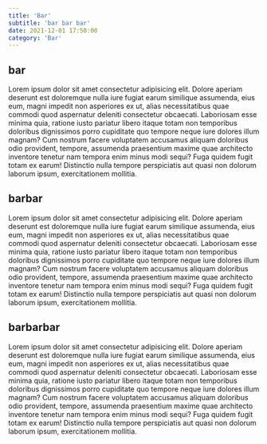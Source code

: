 ```yaml
---
title: 'Bar'
subtitle: 'bar bar bar'
date: 2021-12-01 17:50:00
category: 'Bar'
---
```


## bar

Lorem ipsum dolor sit amet consectetur adipisicing elit. Dolore aperiam deserunt est doloremque nulla iure fugiat earum similique assumenda, eius eum, magni impedit non asperiores ex ut, alias necessitatibus quae commodi quod aspernatur deleniti consectetur obcaecati. Laboriosam esse minima quia, ratione iusto pariatur libero itaque totam non temporibus doloribus dignissimos porro cupiditate quo tempore neque iure dolores illum magnam? Cum nostrum facere voluptatem accusamus aliquam doloribus odio provident, tempore, assumenda praesentium maxime quae architecto inventore tenetur nam tempora enim minus modi sequi? Fuga quidem fugit totam ex earum! Distinctio nulla tempore perspiciatis aut quasi non dolorum laborum ipsum, exercitationem mollitia.

## barbar

Lorem ipsum dolor sit amet consectetur adipisicing elit. Dolore aperiam deserunt est doloremque nulla iure fugiat earum similique assumenda, eius eum, magni impedit non asperiores ex ut, alias necessitatibus quae commodi quod aspernatur deleniti consectetur obcaecati. Laboriosam esse minima quia, ratione iusto pariatur libero itaque totam non temporibus doloribus dignissimos porro cupiditate quo tempore neque iure dolores illum magnam? Cum nostrum facere voluptatem accusamus aliquam doloribus odio provident, tempore, assumenda praesentium maxime quae architecto inventore tenetur nam tempora enim minus modi sequi? Fuga quidem fugit totam ex earum! Distinctio nulla tempore perspiciatis aut quasi non dolorum laborum ipsum, exercitationem mollitia.

## barbarbar

Lorem ipsum dolor sit amet consectetur adipisicing elit. Dolore aperiam deserunt est doloremque nulla iure fugiat earum similique assumenda, eius eum, magni impedit non asperiores ex ut, alias necessitatibus quae commodi quod aspernatur deleniti consectetur obcaecati. Laboriosam esse minima quia, ratione iusto pariatur libero itaque totam non temporibus doloribus dignissimos porro cupiditate quo tempore neque iure dolores illum magnam? Cum nostrum facere voluptatem accusamus aliquam doloribus odio provident, tempore, assumenda praesentium maxime quae architecto inventore tenetur nam tempora enim minus modi sequi? Fuga quidem fugit totam ex earum! Distinctio nulla tempore perspiciatis aut quasi non dolorum laborum ipsum, exercitationem mollitia.